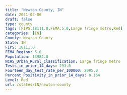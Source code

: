 ```yaml
---
title: "Newton County, IN"
date: 2021-02-06
draft: false
type: county
tags: [FIPS:18111.0,FEMA:5.0,Large fringe metro,Red]
categories: [IN]
County: Newton County
State: IN
FIPS: 18111.0
FEMA_Region: 5.0
Population: 13984.0
NCHS_Urban_Rural_Classification: Large fringe metro
Tests_in_prior_14_days: 293.0
Fourteen_day_test_rate_per_100000: 2095.0
Percent_Positivity_in_prior_14_days: 0.164
Level: Red
url: /states/IN/newton-county
---
```



